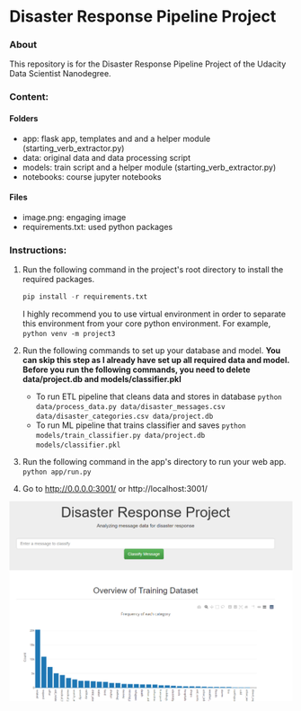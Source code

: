 # Disaster Response Pipeline Project

### About
This repository is for the Disaster Response Pipeline Project of the Udacity Data Scientist Nanodegree.

### Content: 

#### Folders
- app: flask app, templates and and a helper module (starting_verb_extractor.py)
- data: original data and data processing script
- models: train script and a helper module (starting_verb_extractor.py)
- notebooks: course jupyter notebooks 

#### Files
- image.png: engaging image
- requirements.txt: used python packages

### Instructions:
1. Run the following command in the project's root directory to install the required packages.
    ```python
    pip install -r requirements.txt
    ```
   I highly recommend you to use virtual environment in order to separate this environment from your core python environment. For example,
    `python venv -m project3`
   
2. Run the following commands to set up your database and model. **You can skip this step as I already have set up all required data and model. Before you run the following commands, you need to delete data/project.db and models/classifier.pkl**

    - To run ETL pipeline that cleans data and stores in database
        `python data/process_data.py data/disaster_messages.csv data/disaster_categories.csv data/project.db`
    - To run ML pipeline that trains classifier and saves
        `python models/train_classifier.py data/project.db models/classifier.pkl`

3. Run the following command in the app's directory to run your web app.
    `python app/run.py`

4. Go to http://0.0.0.0:3001/ or http://localhost:3001/ 

![sample](./image.png)
